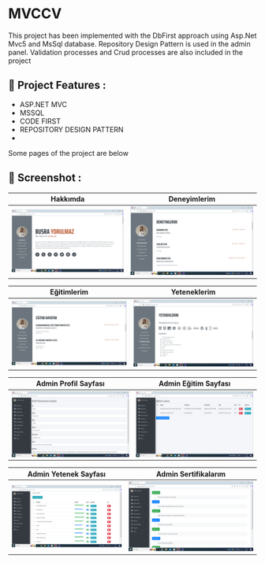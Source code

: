 # MVCCV
This project has been implemented with the DbFirst approach using Asp.Net Mvc5 and MsSql database.
Repository Design Pattern is used in the admin panel.
Validation processes and Crud processes are also included in the project

## :floppy_disk: Project Features :
- ASP.NET MVC
- MSSQL
- CODE FIRST
- REPOSITORY DESIGN PATTERN
- 
Some pages of the project are below
## :camera_flash: Screenshot :

| Hakkımda | Deneyimlerim |  
|:-:|:-:|
| ![Fist](https://github.com/BusraYorulmaz/MvcCv/blob/master/pictures/1.png) | ![3](https://github.com/BusraYorulmaz/MvcCv/blob/master/pictures/2.png)

| Eğitimlerim | Yeteneklerim |  
|:-:|:-:|
| ![Fist](https://github.com/BusraYorulmaz/MvcCv/blob/master/pictures/3.png) | ![3](https://github.com/BusraYorulmaz/MvcCv/blob/master/pictures/4.png)

| Admin Profil Sayfası | Admin Eğitim Sayfası |  
|:-:|:-:|
| ![Fist](https://github.com/BusraYorulmaz/MvcCv/blob/master/pictures/5.png) | ![3](https://github.com/BusraYorulmaz/MvcCv/blob/master/pictures/6.png)

| Admin Yetenek Sayfası | Admin Sertifikalarım |  
|:-:|:-:|
| ![Fist](https://github.com/BusraYorulmaz/MvcCv/blob/master/pictures/7.png) | ![3](https://github.com/BusraYorulmaz/MvcCv/blob/master/pictures/8.png)



 
